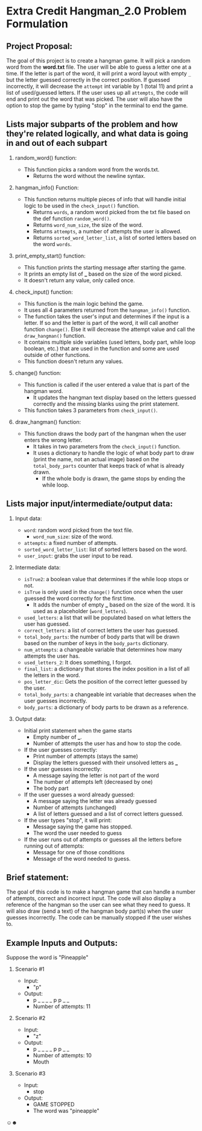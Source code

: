 # Extra Credit Hangman_2.0 Problem Formulation

## Project Proposal:
The goal of this project is to create a hangman game. It will pick a random word from the **word.txt** file. The user will be able to guess a letter one at a time. If the letter is part of the word, it will print a word layout with empty `_` but the letter guessed correctly in the correct position. If guessed incorrectly, it will decrease the `attempt` int variable by 1 (total 11) and print a list of used/guessed letters. If the user uses up all `attempts`, the code will end and print out the word that was picked. The user will also have the option to stop the game by typing "stop" in the terminal to end the game. 

## Lists major subparts of the problem and how they're related logically, and what data is going in and out of each subpart
1. random_word() function:
   - This function picks a random word from the words.txt.
     - Returns the word without the newline syntax. 

2. hangman_info() Function:
   - This function returns multiple pieces of info that will handle initial logic to be used in the `check_input()` function.
     - Returns `words`, a random word picked from the txt file based on the def function `random_word()`.
     - Returns `word_num_size`, the size of the word.
     - Returns `attempts`, a number of attempts the user is allowed. 
     - Returns `sorted_word_letter_list`, a list of sorted letters based on the word `words`. 

3. print_empty_start() function:
   - This function prints the starting message after starting the game.
   - It prints an empty list of **_** based on the size of the word picked.
   - It doesn't return any value, only called once.
  
4. check_input() function:
   - This function is the main logic behind the game.
   - It uses all 4 parameters returned from the `hangman_info()` function.
   - The function takes the user's input and determines if the input is a letter. If so and the letter is part of the word, it will call another function `change()`. Else it will decrease the attempt value and call the `draw_hangman()` function.
    - It contains multiple side variables (used letters, body part, while loop boolean, etc.) that are used in the function and some are used outside of other functions. 
   - This function doesn't return any values.

5. change() function:
   - This function is called if the user entered a value that is part of the hangman word. 
     - It updates the hangman text display based on the letters guessed correctly and the missing blanks using the print statement.
   - This function takes 3 parameters from `check_input()`. 

6. draw_hangman() function:
   - This function draws the body part of the hangman when the user enters the wrong letter. 
     - It takes in two parameters from the `check_input()` function.
     - It uses a dictionary to handle the logic of what body part to draw (print the name, not an actual image) based on the `total_body_parts` counter that keeps track of what is already drawn. 
       - If the whole body is drawn, the game stops by ending the while loop.

## Lists major input/intermediate/output data:
1. Input data:
   - `word`: random word picked from the text file.
     - `word_num_size`: size of the word.
   - `attempts`: a fixed number of attempts.
   - `sorted_word_letter_list`: list of sorted letters based on the word.
   - `user_input`: grabs the user input to be read.

2. Intermediate data:
   - `isTrue2`: a boolean value that determines if the while loop stops or not.
   - `isTrue` is only used in the `change()` function once when the user guessed the word correctly for the first time.
     - It adds the number of empty **_** based on the size of the word. It is used as a placeholder (`word_letters`).
   - `used_letters`: a list that will be populated based on what letters the user has guessed.
   -  `correct_letters`: a list of correct letters the user has guessed.
   - `total_body_parts`: the number of body parts that will be drawn based on the number of keys in the `body_parts` dictionary.
   - `num_attempts`: a changeable variable that determines how many attempts the user has. 
   - `used_letters_2`: It does something, I forgot.
   - `final_list`: a dictionary that stores the index position in a list of all the letters in the word.
   - `pos_letter_dic`: Gets the position of the correct letter guessed by the user. 
   - `total_body_parts`: a changeable int variable that decreases when the user guesses incorrectly.
   - `body_parts`: a dictionary of body parts to be drawn as a reference.

3. Output data:
   - Initial print statement when the game starts
     - Empty number of **_**. 
     - Number of attempts the user has and how to stop the code.
   - If the user guesses correctly:
     - Print number of attempts (stays the same)
     - Display the letters guessed with their unsolved letters as **_**
   - If the user guesses incorrectly:
     - A message saying the letter is not part of the word
     - The number of attempts left (decreased by one)
     - The body part
   - If the user guesses a word already guessed:
     - A message saying the letter was already guessed
     - Number of attempts (unchanged)
     - A list of letters guessed and a list of correct letters guessed.
   - If the user types "stop", it will print:
     - Message saying the game has stopped.
     - The word the user needed to guess
   - If the user runs out of attempts or guesses all the letters before running out of attempts:
     - Message for one of those conditions
     - Message of the word needed to guess.

## Brief statement:
The goal of this code is to make a hangman game that can handle a number of attempts, correct and incorrect input. The code will also display a reference of the hangman so the user can see what they need to guess. It will also draw (send a text) of the hangman body part(s) when the user guesses incorrectly. The code can be manually stopped if the user wishes to.

## Example Inputs and Outputs:

Suppose the word is "Pineapple"

1. Scenario #1
   - Input:
     - "p"
   - Output: 
     - p _ _ _ _ p p _ _
     - Number of attempts: 11
  
2. Scenario #2
   - Input: 
     - "z"
   - Output: 
     - p _ _ _ _ p p _ _
     - Number of attempts: 10
     - Mouth

3. Scenario #3
   - Input:
     - stop
   - Output:
     - GAME STOPPED
     - The word was "pineapple"
  
☺☻